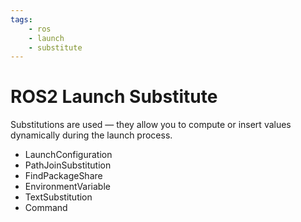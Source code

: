 ```yaml
---
tags:
    - ros
    - launch
    - substitute
---
```


# ROS2 Launch Substitute
Substitutions are used — they allow you to compute or insert values dynamically during the launch process.

- LaunchConfiguration
- PathJoinSubstitution
- FindPackageShare
- EnvironmentVariable
- TextSubstitution
- Command